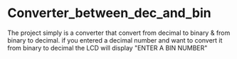 # Converter_between_dec_and_bin
The project simply is a converter that convert from decimal to binary & from binary to decimal.
if you entered a decimal number and want to convert it from binary to decimal the LCD will display "ENTER A BIN NUMBER"
